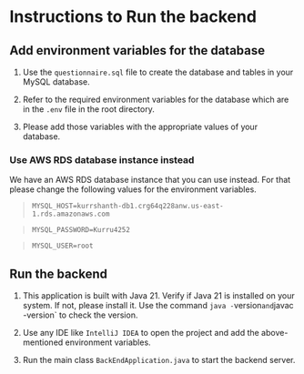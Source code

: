 # Instructions to Run the backend

## Add environment variables for the database

1. Use the `questionnaire.sql` file to create the database and tables in your MySQL database.

2. Refer to the required environment variables for the database which are in the `.env` file in the root directory.

3. Please add those variables with the appropriate values of your database.

### Use AWS RDS database instance instead

We have an AWS RDS database instance that you can use instead. For that please change the following values for the environment variables.

> `MYSQL_HOST=kurrshanth-db1.crg64q228anw.us-east-1.rds.amazonaws.com`

> `MYSQL_PASSWORD=Kurru4252`

> `MYSQL_USER=root`

## Run the backend

1. This application is built with Java 21. Verify if Java 21 is installed on your system. If not, please install it. Use the command `java -`version`and`javac -version` to check the version.

2. Use any IDE like `IntelliJ IDEA` to open the project and add the above-mentioned environment variables.

3. Run the main class `BackEndApplication.java` to start the backend server.
